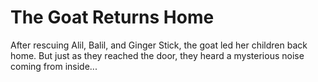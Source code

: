 # The Goat Returns Home

After rescuing Alil, Balil, and Ginger Stick, the goat led her children back home. But just as they reached the door, they heard a mysterious noise coming from inside...
